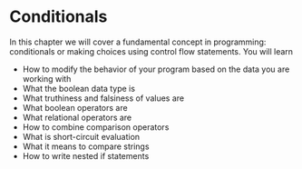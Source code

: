# Conditionals

In this chapter we will cover a fundamental concept in programming: conditionals or making choices using control flow statements. You will learn
  - How to modify the behavior of your program based on the data you are working with
  - What the boolean data type is
  - What truthiness and falsiness of values are
  - What boolean operators are
  - What relational operators are
  - How to combine comparison operators 
  - What is short-circuit evaluation 
  - What it means to compare strings
  - How to write nested if statements

```{tableofcontents}
```